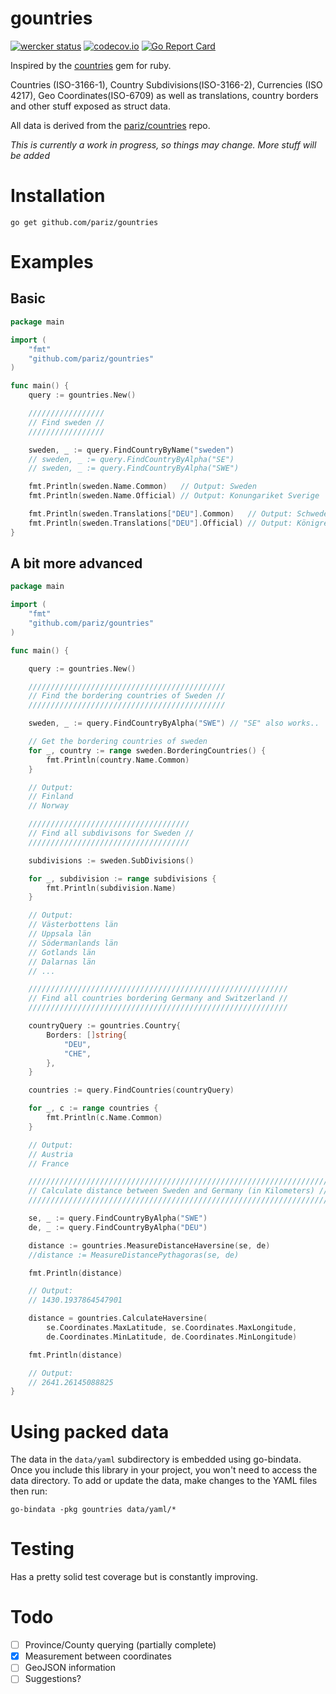 # gountries

[![wercker status](https://app.wercker.com/status/909d6a059d7d0b49b74ec8b658f97df4/s/master "wercker status")](https://app.wercker.com/project/bykey/909d6a059d7d0b49b74ec8b658f97df4) [![codecov.io](https://codecov.io/github/pariz/gountries/coverage.svg?branch=master)](https://codecov.io/github/pariz/gountries?branch=master) [![Go Report Card](https://goreportcard.com/badge/pariz/gountries)](https://goreportcard.com/report/pariz/gountries)

Inspired by the [countries](https://github.com/hexorx/countries) gem for ruby.

Countries (ISO-3166-1), Country Subdivisions(ISO-3166-2), Currencies (ISO 4217), Geo Coordinates(ISO-6709) as well as translations, country borders and other stuff exposed as struct data.

All data is derived from the [pariz/countries](https://github.com/pariz/countries) repo.

*This is currently a work in progress, so things may change. More stuff will be added*

# Installation

```
go get github.com/pariz/gountries
```

# Examples


## Basic
```go
package main

import (
	"fmt"
	"github.com/pariz/gountries"
)

func main() {
	query := gountries.New()

	/////////////////
	// Find sweden //
	/////////////////

	sweden, _ := query.FindCountryByName("sweden")
	// sweden, _ := query.FindCountryByAlpha("SE")
	// sweden, _ := query.FindCountryByAlpha("SWE")

	fmt.Println(sweden.Name.Common)   // Output: Sweden
	fmt.Println(sweden.Name.Official) // Output: Konungariket Sverige

	fmt.Println(sweden.Translations["DEU"].Common)   // Output: Schweden
	fmt.Println(sweden.Translations["DEU"].Official) // Output: Königreich Schweden
}

```
## A bit more advanced
```go
package main

import (
	"fmt"
	"github.com/pariz/gountries"
)

func main() {

	query := gountries.New()

	////////////////////////////////////////////
	// Find the bordering countries of Sweden //
	////////////////////////////////////////////

	sweden, _ := query.FindCountryByAlpha("SWE") // "SE" also works..

	// Get the bordering countries of sweden
	for _, country := range sweden.BorderingCountries() {
		fmt.Println(country.Name.Common)
	}

	// Output:
	// Finland
	// Norway

	////////////////////////////////////
	// Find all subdivisons for Sweden //
	////////////////////////////////////

	subdivisions := sweden.SubDivisions()

	for _, subdivision := range subdivisions {
		fmt.Println(subdivision.Name)
	}

	// Output:
	// Västerbottens län
	// Uppsala län
	// Södermanlands län
	// Gotlands län
	// Dalarnas län
	// ...

	//////////////////////////////////////////////////////////
	// Find all countries bordering Germany and Switzerland //
	//////////////////////////////////////////////////////////

	countryQuery := gountries.Country{
		Borders: []string{
			"DEU",
			"CHE",
		},
	}

	countries := query.FindCountries(countryQuery)

	for _, c := range countries {
		fmt.Println(c.Name.Common)
	}

	// Output:
	// Austria
	// France

	///////////////////////////////////////////////////////////////////
	// Calculate distance between Sweden and Germany (in Kilometers) //
	///////////////////////////////////////////////////////////////////

	se, _ := query.FindCountryByAlpha("SWE")
	de, _ := query.FindCountryByAlpha("DEU")

	distance := gountries.MeasureDistanceHaversine(se, de)
	//distance := MeasureDistancePythagoras(se, de)

	fmt.Println(distance)

	// Output:
	// 1430.1937864547901

	distance = gountries.CalculateHaversine(
		se.Coordinates.MaxLatitude, se.Coordinates.MaxLongitude,
		de.Coordinates.MinLatitude, de.Coordinates.MinLongitude)

	fmt.Println(distance)

	// Output:
	// 2641.26145088825
}

```

# Using packed data

The data in the `data/yaml` subdirectory is embedded using go-bindata.  Once you include this library in your project, you won't need to access the data directory.  To add or update the data, make changes to the YAML files then run:

```
go-bindata -pkg gountries data/yaml/*
```

# Testing

Has a pretty solid test coverage but is constantly improving.

# Todo
- [ ] Province/County querying (partially complete)
- [x] Measurement between coordinates
- [ ] GeoJSON information
- [ ] Suggestions?
